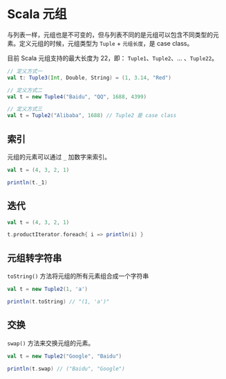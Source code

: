 # Scala 元组

与列表一样，元组也是不可变的，但与列表不同的是元组可以包含不同类型的元素。定义元组的时候，元组类型为 `Tuple` + `元组长度`，是 case class。

目前 Scala 元组支持的最大长度为 22，即： `Tuple1`、`Tuple2`、... 、`Tuple22`。

```scala
// 定义方式一
val t: Tuple3(Int, Double, String) = (1, 3.14, "Red")

// 定义方式二
val t = new Tuple4("Baidu", "QQ", 1688, 4399)

// 定义方式三
val t = Tuple2("Alibaba", 1688) // Tuple2 是 case class
```

## 索引

元组的元素可以通过 `_` 加数字来索引。

```scala
val t = (4, 3, 2, 1)

println(t._1)
```

## 迭代

```scala
val t = (4, 3, 2, 1)

t.productIterator.foreach{ i => println(i) }
```

## 元组转字符串

`toString()` 方法将元组的所有元素组合成一个字符串

```scala
val t = new Tuple2(1, 'a')

println(t.toString) // "(1, 'a')"
```

## 交换

`swap()` 方法来交换元组的元素。

```scala
val t = new Tuple2("Google", "Baidu")

println(t.swap) // ("Baidu", "Google")
```